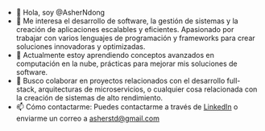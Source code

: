 - 👋 Hola, soy @AsherNdong
- 👀 Me interesa el desarrollo de software, la gestión de sistemas y la creación de aplicaciones escalables y eficientes.
  Apasionado por trabajar con varios lenguajes de programación y frameworks para crear soluciones innovadoras y optimizadas.
- 🌱 Actualmente estoy aprendiendo conceptos avanzados en computación en la nube, prácticas para mejorar mis soluciones de software.
- 💞️ Busco colaborar en proyectos relacionados con el desarrollo full-stack, arquitecturas de microservicios, o cualquier cosa relacionada con la creación de sistemas de alto rendimiento.
- 📫 Cómo contactarme: Puedes contactarme a través de [LinkedIn](linkedin.com/in/josé-asher-ndong-ndong-oyana-93905a30a) o enviarme un correo a asherstd@gmail.com


